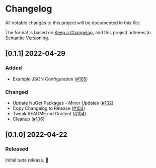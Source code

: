 # Changelog

All notable changes to this project will be documented in this file.

The format is based on [Keep a Changelog](https://keepachangelog.com/en/1.0.0/),
and this project adheres to [Semantic Versioning](https://semver.org/spec/v2.0.0.html).

## [0.1.1] 2022-04-29

### Added

- Example JSON Configuration ([#105](https://github.com/wbaldoumas/graphql-to-karate/pull/105)) 

### Changed

- Update NuGet Packages - Minor Updates ([#102](https://github.com/wbaldoumas/graphql-to-karate/pull/))
- Copy Changelog to Release ([#103](https://github.com/wbaldoumas/graphql-to-karate/pull/103))
- Tweak README.md Content ([#104](https://github.com/wbaldoumas/graphql-to-karate/pull/104))
- Cleanup ([#106](https://github.com/wbaldoumas/graphql-to-karate/pull/106))

## [0.1.0] 2022-04-22

### Released

Initial beta release. 🎉
